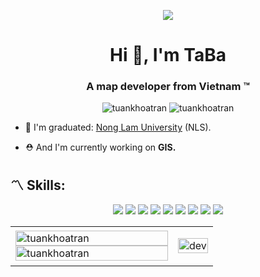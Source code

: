 <p align="center"><img src="https://img.icons8.com/color/48/000000/vietnam-circular.png"/></p>
<h1 align="center">Hi 👋, I'm TaBa</h1>
<h3 align="center">A map developer from Vietnam ™️</h3>
<p align="center"> <img src="https://komarev.com/ghpvc/?username=tuankhoatran" alt="tuankhoatran" /> <img src="https://badges.pufler.dev/repos/tuankhoatran" alt="tuankhoatran" /> </p>

- 🌱 I'm graduated: [Nong Lam University](https://www.hcmuaf.edu.vn/) (NLS).

- ⛑️ And I'm currently working on **GIS.**

## 〽️ Skills:

<p align="center">
  <img src="https://img.icons8.com/color/48/000000/c-sharp-logo.png"/>
  <img src="https://img.icons8.com/color/48/000000/redis.png"/>
  <img src="https://img.icons8.com/color/48/000000/git.png"/>
  <img src="https://img.icons8.com/dusk/48/000000/docker.png"/>
  <img src="https://img.icons8.com/color/48/000000/nginx.png"/>
  <img src="https://img.icons8.com/color/48/000000/visual-studio-code-2019.png"/>
  <img src="https://img.icons8.com/color/48/000000/jetbrains.png"/>
  <img src="https://img.icons8.com/color/48/000000/postgreesql.png"/>
  <img src="https://img.icons8.com/cute-clipart/48/000000/notion.png"/>
</p>

<table style="width:100%;">
  <tr>
    <td>
      <img src="https://github-readme-stats.vercel.app/api/top-langs/?username=tuankhoatran&bg_color=FFFFFF00&text_color=179fa3&layout=compact&hide=CSS&langs_count=10&custom_title=Top%20ngôn%20ngữ%20được%20dùng" alt="tuankhoatran" width="100%"/>
      <img src="https://github-readme-stats.vercel.app/api?username=tuankhoatran&bg_color=FFFFFF00&text_color=179fa3&show_icons=true&count_private=true&include_all_commits=true&custom_title=Hoạt%20động%20trên%20Github" alt="tuankhoatran" width="100%"/>
    </td>
    <td>
      <p align="center"> 
        <img src="https://cdn.dribbble.com/users/1059583/screenshots/4171367/coding-freak.gif" alt="dev" width="100%"/>
      </p>
    </td>
  </tr>
</table>
